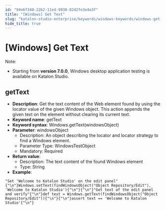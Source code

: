 ```yaml
---
id: "94e6f340-22b2-11ed-9930-0242fe3e4a3f"
title: "[Windows] Get Text"
slug: "katalon-studio-enterprise/keywords/windows-keywords/windows-get-text"
hide_title: true
---
```


# <a id="id_0" class="anchor_top_offset"/><a id="ariaid-title1" class="anchor_top_offset"/>[Windows] Get Text

              
<div xmlns="http://www.w3.org/1999/xhtml" className="note note note_note" id="id_0__id"><span className="note__title">Note:</span> 
  <ul className="ul"><li className="li"><p className="p">Starting from <strong className="ph b">version 7.0.0</strong>, Windows desktop
        application testing is available on Katalon Studio.</p></li></ul>
</div>
      

## <a id="id_0__id_1" class="anchor_top_offset"/>getText

              
<ul xmlns="http://www.w3.org/1999/xhtml" className="ul"><li className="li">     <strong className="ph b">Description</strong>: Get the text content of the Web     element found by using the locator value of the given Windows     object. This action appends the given text on the element without     clearing its current text.</li><li className="li">     <strong className="ph b">Keyword name</strong>: getText</li><li className="li">     <strong className="ph b">Keyword syntax</strong>:     Windows.getText(windowsObject)</li><li className="li">     <strong className="ph b">Parameter</strong>: windowsObject      <ul className="ul"><li className="li">Description: An object describing the locator and locator         strategy to find a Windows element.</li><li className="li">Parameter Type: WindowsTestObject</li><li className="li">Mandatory: Required</li></ul>   </li><li className="li">     <strong className="ph b">Return value</strong>:      <ul className="ul"><li className="li">Description: The text content of the found Windows element</li><li className="li">Type: String</li></ul>   </li><li className="li">     <strong className="ph b">Example</strong>:</li></ul> 
              
<pre xmlns="http://www.w3.org/1999/xhtml" className="pre codeblock"><code>"Set 'Welcome to Katalon Studio' on the edit panel"{"\n"}Windows.setText(findWindowsObject("Object Repository/Edit"), 'Welcome to Katalon Studio'){"\n"}{"\n"}"Get text of the edit panel and verify"{"\n"}def text = Windows.getText(findWindowsObject("Object Repository/Edit")){"\n"}{"\n"}assert text == 'Welcome to Katalon Studio'{"\n"}</code></pre> 
            
